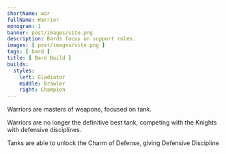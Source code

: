 ```yaml
---
shortName: war
fullName: Warrior
monogram: 1
banner: post/images/site.png
description: Bards focus on support roles.
images: [ post/images/site.png ]
tags: [ bard ]
title: [ Bard Build ]
builds:
  styles:
    left: Gladiator
    middle: Brawler
    right: Champion
---
```

Warriors are masters of weapons, focused on tank.

<!--more-->

Warriors are no longer the definitive best tank, competing with the Knights with defensive disciplines.

Tanks are able to unlock the Charm of Defense, giving Defensive Discipline
